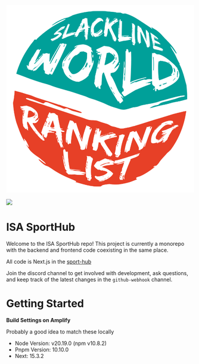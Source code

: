 ![](/sport-hub/public/favicon.ico)

[![](https://dcbadge.limes.pink/api/server/ugeS27zcuD)](https://discord.gg/ugeS27zcuD)

# ISA SportHub

Welcome to the ISA SportHub repo! This project is currently a monorepo with the backend and frontend code coexisting in the same place.

All code is Next.js in the [sport-hub](/sport-hub)

Join the discord channel to get involved with development, ask questions, and keep track of the latest changes in the `github-webhook` channel.

# Getting Started

**Build Settings on Amplify**


Probably a good idea to match these locally

- Node Version: v20.19.0 (npm v10.8.2)
- Pnpm Version: 10.10.0
- Next: 15.3.2